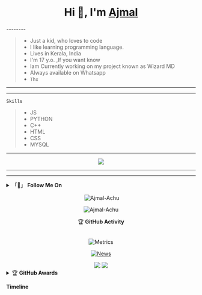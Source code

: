 <h1 align="center">Hi 👋, I'm <a href="https://ajmalser.vercel.app" target="blank">
Ajmal</a></h1>
  --------


> * Just a kid, who loves to code
> * I like learning programming language.
> * Lives in Kerala, India
> * I'm 17 y.o.
> ,If you want know 
> * Iam Currently working on my project known as Wizard MD
> * Always available  on Whatsapp
> * `Thx`
--------

--------

`Skills`

> * JS
> * PYTHON
> * C++
> * HTML
> * CSS
> * MYSQL

--------

  <p align="center">
  <a href="https://github.com/Rlxfly"><img src="https://github-profile-summary-cards.vercel.app/api/cards/profile-details?username=Ajmal-Achu&theme=monokai" /></a>
</p>

</details>

---------
---------

<details>
    <summary>「🧧」 <b>Follow Me On</b></summary><br/>
<p align="center">
  <a href="https://www.instagram.com/sincrypt_ajzap"><img src="https://img.shields.io/badge/Instagram-E4405F?style=for-the-badge&logo=instagram&logoColor=white" /></a>
</p>

<p align="center">
  <a href="https://wa.me/48888888041"><img src="https://img.shields.io/badge/WhatsApp-25D366?style=for-the-badge&logo=whatsapp&logoColor=white" /></a>
</p>

<p align="center">
  <a href="https://github.com/Rlxfly"><img src="https://img.shields.io/badge/Github-FFF?style=for-the-badge&logo=Github&logoColor=000000&link=https://github.com/Ajmal-Achu" /></a>
</p>

</details>

  

<div align="left">
<!--
<h3 align="left">Languages and Tools:</h3>
<p align="left"> <a href="https://www.gnu.org/software/bash/" target="_blank"> <img src="https://www.vectorlogo.zone/logos/gnu_bash/gnu_bash-icon.svg" alt="bash" width="40" height="40"/> </a> <a href="https://www.blender.org/" target="_blank"> <img src="https://download.blender.org/branding/community/blender_community_badge_white.svg" alt="blender" width="40" height="40"/> </a> <a href="https://www.docker.com/" target="_blank"> <img src="https://raw.githubusercontent.com/devicons/devicon/master/icons/docker/docker-original-wordmark.svg" alt="docker" width="40" height="40"/> </a> <a href="https://cloud.google.com" target="_blank"> <img src="https://www.vectorlogo.zone/logos/google_cloud/google_cloud-icon.svg" alt="gcp" width="40" height="40"/> </a> <a href="https://grafana.com" target="_blank"> <img src="https://www.vectorlogo.zone/logos/grafana/grafana-icon.svg" alt="grafana" width="40" height="40"/> </a> <a href="https://heroku.com" target="_blank"> <img src="https://www.vectorlogo.zone/logos/heroku/heroku-icon.svg" alt="heroku" width="40" height="40"/> </a> <a href="https://www.w3.org/html/" target="_blank"> <img src="https://raw.githubusercontent.com/devicons/devicon/master/icons/html5/html5-original-wordmark.svg" alt="html5" width="40" height="40"/> </a> <a href="https://www.adobe.com/in/products/illustrator.html" target="_blank"> <img src="https://www.vectorlogo.zone/logos/adobe_illustrator/adobe_illustrator-icon.svg" alt="illustrator" width="40" height="40"/> </a> <a href="https://developer.mozilla.org/en-US/docs/Web/JavaScript" target="_blank"> <img src="https://raw.githubusercontent.com/devicons/devicon/master/icons/javascript/javascript-original.svg" alt="javascript" width="40" height="40"/> </a> <a href="https://www.linux.org/" target="_blank"> <img src="https://raw.githubusercontent.com/devicons/devicon/master/icons/linux/linux-original.svg" alt="linux" width="40" height="40"/> </a> <a href="https://nodejs.org" target="_blank"> <img src="https://raw.githubusercontent.com/devicons/devicon/master/icons/nodejs/nodejs-original-wordmark.svg" alt="nodejs" width="40" height="40"/> </a> <a href="https://www.postgresql.org" target="_blank"> <img src="https://raw.githubusercontent.com/devicons/devicon/master/icons/postgresql/postgresql-original-wordmark.svg" alt="postgresql" width="40" height="40"/> </a> <a href="https://www.python.org" target="_blank"> <img src="https://raw.githubusercontent.com/devicons/devicon/master/icons/python/python-original.svg" alt="python" width="40" height="40"/> </a> <a href="https://unrealengine.com/" target="_blank"> <img src="https://raw.githubusercontent.com/kenangundogan/fontisto/036b7eca71aab1bef8e6a0518f7329f13ed62f6b/icons/svg/brand/unreal-engine.svg" alt="unreal" width="40" height="40"/> </a> </p>


<p><img align="center" src="https://github-readme-stats.vercel.app/api/top-langs?username=phaticusthiccy&show_icons=true&layout=compact&theme=nightowl" alt="phaticusthiccy" /></p>
-->
<div align="center">
<p>&nbsp;<img align="center" src="https://github-readme-stats.vercel.app/api?username=Ajmal-Achu&show_icons=true&theme=nightowl" alt="Ajmal-Achu" /></p>

<p><img align="center" src="https://github-readme-streak-stats.herokuapp.com/?user=Ajmal-Achu&theme=nightowl" alt="Ajmal-Achu" /></p>
</details> </div>

<div align="center">
    <summary>&#127942 <b>GitHub Activity</b></summary><br/>

![Metrics](https://metrics.lecoq.io/Ajmal-Achu?template=classic&followup=1&isocalendar=1&languages=1&isocalendar.duration=half-year&config.timezone=Europe%2FIstanbul)

[![News](https://github-readme-stats.vercel.app/api/pin/?username=Ajmal-Achu&repo=Wizard-MD)](https://github.com/Ajmal-Achu/Wizard-MD)

</div>
<div align="center">

 <tr>
        <td align="center"><img src="https://github-readme-stats.vercel.app/api/top-langs/?username=A-J-M-A-L&theme=radical&layout=compact" /></td>
    </tr>
    <tr>
        <td align="center"><img src="http://open.spotify.com/track/6rqhFgbbKwnb9MLmUQDhG6&cover_image=false)" /></td>
    </tr>
  </div>

<details>
    <summary>&#127942 <b>GitHub Awards</b></summary><br/>

![Github Trophy](https://github-profile-trophy.vercel.app/?username=Ajmal-Achu)

</details>
    


**Timeline**

 </div>
